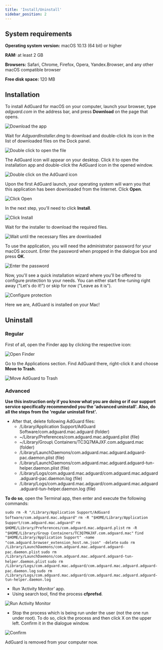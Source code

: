 ```yaml
---
title: 'Install/Uninstall'
sidebar_position: 2
---
```


## System  requirements

**Operating system version:** macOS 10.13 (64 bit) or higher

**RAM:** at least 2 GB

**Browsers:** Safari, Chrome, Firefox, Opera, Yandex.Browser, and any other macOS compatible browser

**Free disk space:** 120 MB

## Installation

To install AdGuard for macOS on your computer, launch your browser, type _adguard.com_ in the address bar, and press **Download** on the page that opens.

![Download the app](https://cdn.adguard.com/content/kb/ad_blocker/mac/1.jpg)

Wait for _AdguardInstaller.dmg_ to download and double-click its icon in the list of downloaded files on the Dock panel.

![Double click to open the file](https://cdn.adguard.com/content/kb/ad_blocker/mac/installation_open_the_file.jpg)

The AdGuard icon will appear on your desktop. Click it to open the installation app and double-click the AdGuard icon in the opened window.

![Double click on the AdGuard icon](https://cdn.adguard.com/content/kb/ad_blocker/mac/3.jpg)

Upon the first AdGuard launch, your operating system will warn you that this application has been downloaded from the Internet. Click **Open**.

![Click Open](https://cdn.adguard.com/content/kb/ad_blocker/mac/4.jpg)

In the next step, you'll need to click **Install**.

![Click Install](https://cdn.adguard.com/public/Adguard/kb/installation/Mac/en/5.png)

Wait for the installer to download the required files.

![Wait until the necessary files are downloaded](https://cdn.adguard.com/content/kb/ad_blocker/mac/6.jpg)

To use the application, you will need the administrator password for your macOS account. Enter the password when propped in the dialogue box and press **OK**.

![Enter the password](https://cdn.adguard.com/content/kb/ad_blocker/mac/7.jpg)

Now, you'll see a quick installation wizard where you'll be offered to configure protection to your needs. You can either start fine-tuning right away ("Let's do it!") or skip for now ("Leave as it is").

![Configure protection](https://cdn.adguard.com/content/kb/ad_blocker/mac/installation-wizard.jpg)

Here we are, AdGuard is installed on your Mac!

## Uninstall

### Regular
First of all, open the Finder app by clicking the respective icon:

![Open Finder](https://cdn.adguard.com/public/Adguard/En/Articles/howtodelete/finder.png)

Go to the Applications section. Find AdGuard there, right-click it and choose **Move to Trash**.

![Move AdGuard to Trash](https://cdn.adguard.com/content/kb/ad_blocker/mac/11.jpg)

### Advanced

**Use this instruction only if you know what you are doing or if our support service specifically recommended you the 'advanced uninstall'. Also, do all the steps from the 'regular uninstall first'.**

* After that, delete following AdGuard files:
    * /Library/Application Support/AdGuard Software/com.adguard.mac.adguard (folder)
    * ~/Library/Preferences/com.adguard.mac.adguard.plist (file)
    * ~/Library/Group\ Containers/TC3Q7MAJXF.com.adguard.mac (folder)
    * /Library/LaunchDaemons/com.adguard.mac.adguard.adguard-pac.daemon.plist (file)
    * /Library/LaunchDaemons/com.adguard.mac.adguard.adguard-tun-helper.daemon.plist (file)
    * /Library/Logs/com.adguard.mac.adguard/com.adguard.mac.adguard.adguard-pac.daemon.log (file)
    * /Library/Logs/com.adguard.mac.adguard/com.adguard.mac.adguard.adguard-tun-helper.daemon.log (file)

**To do so**, open the Terminal app, then enter and execute the following commands:

`sudo rm -R "/Library/Application Support/AdGuard Software/com.adguard.mac.adguard"` `rm -R "$HOME/Library/Application Support/com.adguard.mac.adguard"` `rm $HOME/Library/Preferences/com.adguard.mac.adguard.plist` `rm -R "$HOME/Library/Group Containers/TC3Q7MAJXF.com.adguard.mac"` `find "$HOME/Library/Application Support" -name "com.adguard.browser_extension_host.nm.json" -delete` `sudo rm /Library/LaunchDaemons/com.adguard.mac.adguard.adguard-pac.daemon.plist` `sudo rm /Library/LaunchDaemons/com.adguard.mac.adguard.adguard-tun-helper.daemon.plist` `sudo rm /Library/Logs/com.adguard.mac.adguard/com.adguard.mac.adguard.adguard-pac.daemon.log` `sudo rm /Library/Logs/com.adguard.mac.adguard/com.adguard.mac.adguard.adguard-tun-helper.daemon.log`

* Run ’Activity Monitor’ app.
* Using search tool, find the process **cfprefsd**.

![Run Activity Monitor](https://cdn.adguard.com/content/kb/ad_blocker/mac/22.jpg)

* Stop the process which is being run under the user (not the one run under root). To do so, click the process and then click X on the upper left. Confirm it in the dialogue window.

![Confirm](https://cdn.adguard.com/content/kb/ad_blocker/mac/33.jpg)

AdGuard is removed from your computer now.
